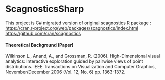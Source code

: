 # ScagnosticsSharp

This project is C# migrated version of original scagnostics R package :
https://cran.r-project.org/web/packages/scagnostics/index.html
https://github.com/cran/scagnostics

#### Theoretical Background (Paper)

Wilkinson L., Anand, A., and Grossman, R. (2006). High-Dimensional visual analytics:
Interactive exploration guided by pairwise views of point distributions.
IEEE Transactions on Visualization and Computer Graphics, November/December 2006 (Vol. 12, No. 6) pp. 1363-1372.
